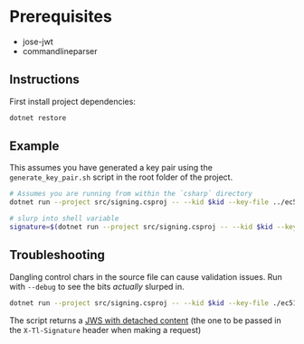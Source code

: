 # Prerequisites

- jose-jwt
- commandlineparser

## Instructions

First install project dependencies:

```bash
dotnet restore
```

## Example

This assumes you have generated a key pair using the `generate_key_pair.sh` script in the root folder of the project.

```bash
# Assumes you are running from within the `csharp` directory
dotnet run --project src/signing.csproj -- --kid $kid --key-file ../ec512-private-key.pem --payload ../payload.json

# slurp into shell variable
signature=$(dotnet run --project src/signing.csproj -- --kid $kid --key-file ../ec512-private-key.pem --payload ../payload.json 2>/dev/null)
```

## Troubleshooting
Dangling control chars in the source file can cause validation issues. Run with `--debug` to see the bits *actually* slurped in.

```bash
dotnet run --project src/signing.csproj -- --kid $kid --key-file ./ec512-private-key.pem --payload ./payload.json --debug

```

The script returns a [JWS with detached content](https://tools.ietf.org/html/rfc7515#appendix-F) (the one to be passed in the `X-Tl-Signature` header when making a request)
